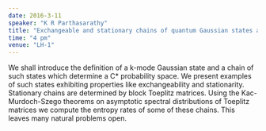 ```yaml
---
date: 2016-3-11
speaker: "K R Parthasarathy"
title: "Exchangeable and stationary chains of quantum Gaussian states and an integral formula for their entropy rates."
time: "4 pm" 
venue: "LH-1"
---
```

We shall introduce the definition of a k-mode Gaussian state and a chain of such states which determine a C* probability space. We present examples of such states exhibiting properties like exchangeability and stationarity. Stationary chains are determined by block Toeplitz matrices. Using the Kac-Murdoch-Szego theorems on asymptotic spectral distributions of Toeplitz matrices we compute the entropy rates of some of these chains. This leaves many natural problems open.
